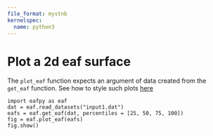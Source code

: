 ```yaml
---
file_format: mystnb
kernelspec:
  name: python3
---
```

# Plot a 2d eaf surface
The `plot_eaf` function expects an argument of data created from the `get_eaf` function. See how to style such plots [here](style-plots-section)

```{code-cell}
import eafpy as eaf
dat = eaf.read_datasets("input1.dat")
eafs = eaf.get_eaf(dat, percentiles = [25, 50, 75, 100])
fig = eaf.plot_eaf(eafs)
fig.show()
```

